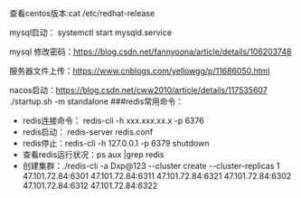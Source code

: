 查看centos版本:cat /etc/redhat-release

mysql启动： systemctl start mysqld.service

mysql 修改密码：https://blog.csdn.net/fannyoona/article/details/106203748

服务器文件上传：https://www.cnblogs.com/yellowgg/p/11686050.html

nacos启动：https://blog.csdn.net/cww2010/article/details/117535607 ./startup.sh -m standalone
###redis常用命令：
* redis连接命令： redis-cli -h xxx.xxx.xx.x -p 6376
* redis启动： redis-server redis.conf
* redis停止：redis-cli -h 127.0.0.1 -p 6379 shutdown
* 查看redis运行状况：ps aux |grep redis
* 创建集群：./redis-cli -a Dxp@123 --cluster create --cluster-replicas 1 47.101.72.84:6301 47.101.72.84:6311 47.101.72.84:6321 47.101.72.84:6302 47.101.72.84:6312 47.101.72.84:6322
    